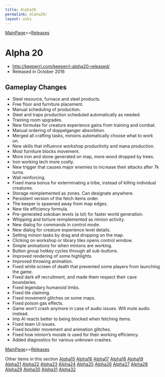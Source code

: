 ```yaml
---
title: Alpha20
permalink: Alpha20/
layout: wiki
---
```


[MainPage](/keeperrl_wiki/ "wikilink")>>[Releases](/keeperrl_wiki/Releases "wikilink")

Alpha 20
========

-   <http://keeperrl.com/keeperrl-alpha20-released/>
-   Released in October 2016

Gameplay Changes
----------------


-   Steel resource, furnace and steel products.
-   Free floor and furniture placement.
-   Manual scheduling of production.
-   Steel and traps production scheduled automatically as needed.
-   Training room upgrades.
-   New formulas for creature experience gains from training and combat.
-   Manual ordering of doppelganger absorbtion.
-   Merged all crafting tasks, minions automatically choose what to work
    on.
-   New skills that influence workshop productivity and mana production.
-   Most furniture blocks movement.
-   More iron and stone generated on map, more wood dropped by trees.
-   Iron working tech more costly.
-   New trigger that causes major enemies to increase their attacks
    after 7k turns.
-   Wall reinforcing.
-   Fixed mana bonus for exterminating a tribe, instead of killing
    individual creatures.
-   Storage reimplemented as zones. Can designate anywhere.
-   Persistent version of the fetch items order.
-   The keeper is spawned away from map edges.
-   New tile efficiency formula.
-   Pre-generated sokoban levels (a lot) for faster world generation.
-   Whipping and torture reimplemented as minion activity.
-   New dialog for commands in control mode.
-   New dialog for creature experience level details.
-   Setting minion tasks by drag and dropping on the map.
-   Clicking on workshop or library tiles opens control window.
-   Simple animations for when minions are working.
-   Button group hotkey cycles through all sub-buttons.
-   Improved rendering of some highlights.
-   Improved throwing animation.
-   Fixed white screen of death that prevented some players from
    launching the game.
-   Fixed dark elf recruitment, and made them respect their cave
    boundaries.
-   Fixed legendary humanoid limbs.
-   Fixed tile claiming.
-   Fixed movement glitches on some maps.
-   Fixed poison gas effects.
-   Game won’t crash anymore in case of audio issues. Will mute audio
    instead.
-   Imp AI reacts better to being blocked when fetching items.
-   Fixed team UI issues.
-   Fixed boulder movement and animation glitches.
-   Fixed how minion’s morale is used for their working efficiency.
-   Added diagnostics for various unknown crashes.

[MainPage](/keeperrl_wiki/ "wikilink")>>[Releases](/keeperrl_wiki/Releases "wikilink")

Other items in this section
    [Alpha15](/keeperrl_wiki/Alpha15 "wikilink")
    [Alpha16](/keeperrl_wiki/Alpha16 "wikilink")
    [Alpha17](/keeperrl_wiki/Alpha17 "wikilink")
    [Alpha18](/keeperrl_wiki/Alpha18 "wikilink")
    [Alpha19](/keeperrl_wiki/Alpha19 "wikilink")
    [Alpha21](/keeperrl_wiki/Alpha21 "wikilink")
    [Alpha22](/keeperrl_wiki/Alpha22 "wikilink")
    [Alpha23](/keeperrl_wiki/Alpha23 "wikilink")
    [Alpha24](/keeperrl_wiki/Alpha24 "wikilink")
    [Alpha25](/keeperrl_wiki/Alpha25 "wikilink")
    [Alpha26](/keeperrl_wiki/Alpha26 "wikilink")
    [Alpha27](/keeperrl_wiki/Alpha27 "wikilink")
    [Alpha28](/keeperrl_wiki/Alpha28 "wikilink")
    [Alpha29](/keeperrl_wiki/Alpha29 "wikilink")
    [Alpha30](/keeperrl_wiki/Alpha30 "wikilink")
    [Alpha31](/keeperrl_wiki/Alpha31 "wikilink")
    [Alpha32](/keeperrl_wiki/Alpha32 "wikilink")
